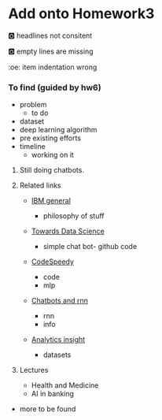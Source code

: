 # Add onto Homework3

:o2: headlines not consitent

:o2: empty lines are missing

:oe: item indentation wrong


### To find (guided by hw6)

* problem
	* to do
* dataset
* deep learning algorithm 
* pre existing efforts
* timeline 
	* working on it 

1. Still doing chatbots. 

2. Related links 
	* [IBM general](https://www.ibm.com/watson/how-to-build-a-chatbot?p1=Search&p4=43700050370997997&p5=p&gclid=6f5c56912136199de13536c65c46ebd1&gclsrc=3p.ds&)
		* philosophy of stuff
	* [Towards Data Science](https://towardsdatascience.com/how-to-create-a-chatbot-with-python-deep-learning-in-less-than-an-hour-56a063bdfc44)
		* simple chat bot- github code
	* [CodeSpeedy](https://www.codespeedy.com/chatbot-using-deep-learning-in-python/)
		* code
		* mlp
	* [Chatbots and rnn](https://towardsdatascience.com/personality-for-your-chatbot-with-recurrent-neural-networks-2038f7f34636)	
		* rnn
		* info

	* [Analytics insight](https://www.analyticsinsight.net/top-10-chatbot-datasets-assisting-in-ml-and-nlp-projects/#:~:text=The%20chatbot%20datasets%20are%20trained%20for%20machine%20learning,using%20several%20examples%20to%20solve%20the%20user%20query.)
		* datasets
3. Lectures
	* Health and Medicine
	* AI in banking 

* more to be found
